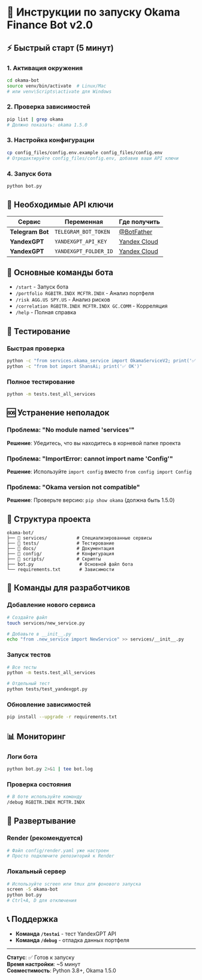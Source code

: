 # 🚀 Инструкции по запуску Okama Finance Bot v2.0

## ⚡ Быстрый старт (5 минут)

### 1. Активация окружения
```bash
cd okama-bot
source venv/bin/activate  # Linux/Mac
# или venv\Scripts\activate для Windows
```

### 2. Проверка зависимостей
```bash
pip list | grep okama
# Должно показать: okama 1.5.0
```

### 3. Настройка конфигурации
```bash
cp config_files/config.env.example config_files/config.env
# Отредактируйте config_files/config.env, добавив ваши API ключи
```

### 4. Запуск бота
```bash
python bot.py
```

## 🔑 Необходимые API ключи

| Сервис | Переменная | Где получить |
|--------|------------|--------------|
| **Telegram Bot** | `TELEGRAM_BOT_TOKEN` | [@BotFather](https://t.me/botfather) |
| **YandexGPT** | `YANDEXGPT_API_KEY` | [Yandex Cloud](https://cloud.yandex.ru/) |
| **YandexGPT** | `YANDEXGPT_FOLDER_ID` | [Yandex Cloud](https://cloud.yandex.ru/) |

## 📱 Основные команды бота

- `/start` - Запуск бота
- `/portfolio RGBITR.INDX MCFTR.INDX` - Анализ портфеля
- `/risk AGG.US SPY.US` - Анализ рисков
- `/correlation RGBITR.INDX MCFTR.INDX GC.COMM` - Корреляция
- `/help` - Полная справка

## 🧪 Тестирование

### Быстрая проверка
```bash
python -c "from services.okama_service import OkamaServiceV2; print('✅ OK')"
python -c "from bot import ShansAi; print('✅ OK')"
```

### Полное тестирование
```bash
python -m tests.test_all_services
```

## 🆘 Устранение неполадок

### Проблема: "No module named 'services'"
**Решение**: Убедитесь, что вы находитесь в корневой папке проекта

### Проблема: "ImportError: cannot import name 'Config'"
**Решение**: Используйте `import config` вместо `from config import Config`

### Проблема: "Okama version not compatible"
**Решение**: Проверьте версию: `pip show okama` (должна быть 1.5.0)

## 📁 Структура проекта

```
okama-bot/
├── 📁 services/           # Специализированные сервисы
├── 📁 tests/              # Тестирование
├── 📁 docs/               # Документация
├── 📁 config/             # Конфигурация
├── 📁 scripts/            # Скрипты
├── bot.py                 # Основной файл бота
└── requirements.txt       # Зависимости
```

## 🎯 Команды для разработчиков

### Добавление нового сервиса
```bash
# Создайте файл
touch services/new_service.py

# Добавьте в __init__.py
echo "from .new_service import NewService" >> services/__init__.py
```

### Запуск тестов
```bash
# Все тесты
python -m tests.test_all_services

# Отдельный тест
python tests/test_yandexgpt.py
```

### Обновление зависимостей
```bash
pip install --upgrade -r requirements.txt
```

## 📊 Мониторинг

### Логи бота
```bash
python bot.py 2>&1 | tee bot.log
```

### Проверка состояния
```bash
# В боте используйте команду
/debug RGBITR.INDX MCFTR.INDX
```

## 🚀 Развертывание

### Render (рекомендуется)
```bash
# Файл config/render.yaml уже настроен
# Просто подключите репозиторий к Render
```

### Локальный сервер
```bash
# Используйте screen или tmux для фонового запуска
screen -S okama-bot
python bot.py
# Ctrl+A, D для отключения
```

## 📞 Поддержка

- **Команда `/testai`** - тест YandexGPT API
- **Команда `/debug`** - отладка данных портфеля

---

**Статус**: ✅ Готов к запуску  
**Время настройки**: ~5 минут  
**Совместимость**: Python 3.8+, Okama 1.5.0
